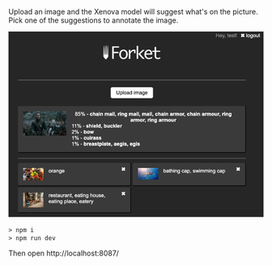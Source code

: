 Upload an image and the Xenova model will suggest what's on the picture. Pick one of the suggestions to annotate the image.

![screenshot](./app.png)

```
> npm i
> npm run dev
```

Then open http://localhost:8087/